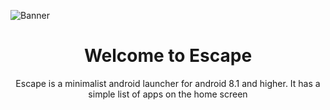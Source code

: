 ![Banner](https://github.com/georgeclensy/Escape/blob/master/branding/newBanner.png)

<div align="center">
  
<h1 align="center">
  Welcome to Escape
</h1>

Escape is a minimalist android launcher for android 8.1 and higher. It has a simple list of apps on the home screen 
</div>
